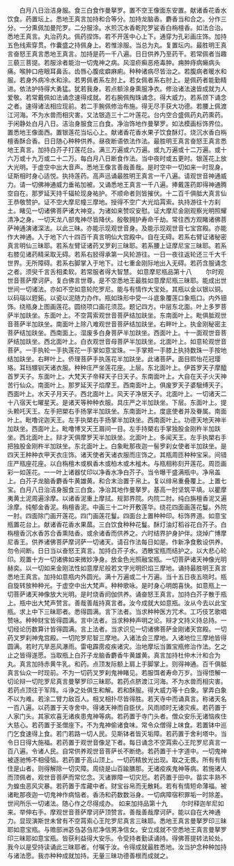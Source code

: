<!-- { "loadSidebar": true } -->
　　白月八日治洁身服。食三白食作曼拏罗。置不空王像面东安置。献诸香花香水饮食。药置坛上。悉地王真言加持和合等分。加持龙脑香。麝香当和合之。分作三分。一分熏佩加曼陀罗。二分服涂。水煎沉水香乾陀罗娑香白栴檀香。如法合治。悉地王真言。丸治药丸。佩药捏饰。若不开莲中心上下。通穿为孔彩画庄饰。加持五色线索穿贯。作囊盛之持佩身上。若惟涂服。当总为丸。复置坛内。最胜明王真言奋怒王真言悉地王真言。加持是药一千八遍。日日供养乃至药干。若常佩者当趣三藐三菩提。若服涂者能治一切鬼神之病。风湿疥癣恶疮毒肿。痈肿痔病癞病头痛。喉肿口疮眼耳鼻舌。齿唇心腹痃癖麻痢。种种诸病尽皆治之。若腹病者暖水和服。若身外病冷水和涂。若男佩者系左肘上。若女佩者系右肘上。是佩药者能勤精进。依法护持得大勇猛。犹若我身。若点额涂身熏服净衣。修治诸法速皆成就为人爱敬。若常戴佩如法诵念速得成就。若右腕佩掏珠诵念。得大威力。若系颈下诵念之者。速得诸法相应现前。若二手腕佩修治布施。得无尽手获大功德。若腰上佩渡江河海。不为水兽而相灾害。又法银造三十二叶莲花。台内空合盛佩药丸药熏药。于闲静处白月八日。洁治身服食三白食。净治饰地作曼拏罗。如法模画标饰界位。置悉地王像面西。置银莲花当坛心上。献诸香花香水果子饮食酥灯。烧沉水香白栴檀香酥合香。日日随心种种供养。昼夜断语依法作法。最胜明王真言奋怒王真言悉地王真言。加持白芥子打莲花台。满三万遍或六万遍。或九万遍或十二万遍。或十六万或十九万或二十二万。每白月八日断食作法。当中夜时或五更时。银莲花上放大光明。于虚空中出大音声。悉地王像言善哉善哉。是时空中一切如来一时现身。证斯相时身心适悦。执持莲药。高声迅诵最胜明王真言一千八遍。请观世音神通威力。请一切佛神通威力垂祐加被。又诵悉地王真言一千八遍。捧戴莲药即得神通腾空自在。那罗延天持千辐轮现身祐护。不顺命者则皆摧伏。十二百千俱胝大真言仙王恭敬赞护。证不空大摩尼幢三摩地。授得不空广大光焰罥索。执持游往十方刹土。睹见一切诸佛菩萨诸大神变。为诸如来赞叹安慰。证大摩尼金刚观察光明照耀清净之身。一切天龙八部鬼神尽皆降伏。殷敬拥护寿命千劫。常往西方观睹诸佛菩萨神通演诸深法。以此三昧。亦能示现观世音身。及能示现观世音七宝宫殿。亦能作大神通。入于地下六十四百千真言明仙大宫殿中。自在无碍。若系右臂证诸秘密真言明仙三昧耶。若系左臂证诸药叉罗刹三昧耶。若系腰上证摩尼宝三昧耶。若系右膝见诸药精采取无碍。若系右胫得承第一风轮游往。一日一夜往返轮还三千大千世界。无所障碍。若系右脚掌入于地下。过七重金刚际地出入无碍。若药含服诵念之者。须臾千言舌相柔软。若常服者得大智慧。
如意摩尼瓶品第十八
　　尔时观世音菩萨摩诃萨。复白佛言世尊。是不空悉地王最胜如意摩尼瓶三昧耶。能成出世世间一切诸法。亦如不空如意轮陀罗尼。能与有情作大宝处。其瓶以金以银以铜。以码瑙以鋀鉐。以瓷以泥随力办作。瓶如珠形中受一斗底象覆莲口象瓶口。内外钿饰。绕瓶身上图画莲花。圆绕项口画花须蕊。题记四方。中层东北面。叶上多罗菩萨半加趺坐。东面叶上。不空罥索观世音菩萨结加趺坐。东南面叶上。毗俱胝观世音菩萨半加趺坐。南面叶上除八难观世音菩萨结加趺坐。右畔叶上。执金刚秘密主菩萨结加趺坐。西南面上。湿废多白身菩萨半加趺坐。西面叶上。十一面观世音菩萨结加趺坐。西北面叶上。白衣观世音母菩萨半加趺坐。北面叶上。如意轮观世音菩萨。一手执轮一手执莲花一手掌如意宝珠。一手掌颊一手膝上执持数珠一手按地结加趺坐。右畔叶上。侨理菩萨手执莲花半加趺坐。此诸菩萨。面目熙怡花冠璎珞。耳珰镮钏天诸衣服。种种庄严坐莲花座。上层。东北面叶上。伊首罗天子摩醯首罗天子。东面叶上。大梵天子帝释天子日天子。东南面叶上。大自在天子火天神苦行仙众。南面叶上。那罗延天子焰摩王。西南面叶上。俱废罗天子婆馺缚天子。西面叶上。水天子月天子。西北面叶上。风天子净居天子。北面叶上。一切诸天二十八宿天七曜星天。是诸天等种种衣服。具庄严之半加趺坐。下层。东面叶上。提头赖吒天王。左手把槊右手扬掌半加趺坐。东南面叶上。度底使者并及眷属。南面叶上。毗噜诧迦天王。左手执槊右手扬掌半加趺坐。西南面叶上。功德天地天神半加趺坐。西面叶上。毗噜博叉天王眉间一目。左手持槊右手掌独股金刚杵半加趺坐。西北面叶上。辩才天俱摩罗天半加趺坐。北面叶上。多闻天王。左手执槊右手把独股金刚杵半加趺坐。东北面叶上。白象毗那夜迦一髻罗刹女使者半加趺坐。是四天王种种衣甲天衣庄饰。诸天使者天诸衣服而庄饰之。其瓶周匝种种宝采。间错庄严瓶座花座。以白栴檀木或枫香木或柏木或木榓木。与瓶相称刻开莲花。周匝画彩一如莲花。一一叶上诸器仗印以净香水净白芥子。当令曝干盛满瓶中。净帛盖上。白芥子龙脑香麝香牛黄雄黄。和合末治置于帛上。复以绯帛重叠覆上。上置七宝。白月八日治洁身服食三白食。净治其地作曼拏罗。基高一肘坚筑平填。以瞿摩夷黄土泥周遍涂摩。以诸香泥重上摩拭。规郭界院。内院二肘。纯白旃檀香泥又遍涂摩。纯郁金香泥。栴檀香泥。中画三十二叶开敷莲华。绕花四面画莲花鬘。外院一肘。四面除门画开莲花。四门画莲花鬘。四面台上置种种印。标饰界道。如意宝瓶置花台上。献诸香花香水果蓏。三白饮食种种花鬘。酥灯油灯稻谷花白芥子。白栴檀香沉水香苏合香熏陆香。或余诸香而供养之。六时结界护身护伴。烧焯广博摩尼香王。供养诸佛菩萨摩诃萨一切诸天。请召作法每日如是。作新净食敷设供养。勿令间断。日日当以奋怒王真言。加持白芥子水。洒散宝瓶而结护之。以大悲心轮印。观置十方一切诸佛如来微妙净身。放金色光照融宝瓶。一切菩萨诸天神像光明赫奕。以一切如来金刚法性如意摩尼般若文字光明炽焰三摩地。诵持最胜明王真言悉地王真言。加持如意瓶内外圆光。满十万遍或二十万遍。当十五日夜五晓时。瓶自旋转放种种光。于虚空中出大梵声。种种歌咏。是时身心明朗喜快。如意瓶上一切菩萨诸天神像放大光明。是时烧香阏伽供养。诵奋怒王真言。加持白芥子散于瓶上。瓶中出大梵声赞言。善哉善哉持真言者。汝今成就大如意瓶。汝从今去以此宝瓶。求上中下三昧耶者。悉得圆满。言下法者。当求种种医方咒术。工巧伎艺歌唱赞咏。种种财宝皆得圆满。言中法者。当求种种声明之论。辩才文持义持总持。一切经论历数算计皆得圆满。言上法者。当求识见一切诸佛菩萨金刚诸天宫殿。一切药叉罗刹神鬼宫殿。一切陀罗尼智三摩地。入诸法会三摩地。入诸地位三摩地皆得圆满。若时亢旱恶风瀑雨。雷电霹雳疫疾诸灾。治地摩坛当置宝瓶修治作法。乞之止之皆得遂愿。当取瓶上白芥子龙脑香麝香牛黄雄黄。真言加持杜仲木汁和合为丸。真言加持赤黄牛乳。和药。点顶发际额上肩上手脚掌上。则得神通。百千俱胝真言仙众一时现前。不为一切药叉罗刹鬼神睹见。若服饵者寿命万岁。当得悟解一切论辩一切陀罗尼真言曼拏罗印三昧耶。若药点脐渡江河海。不为水兽而相灾害。若药点顶往于军阵。斗诤之处俱生和解。若和酥服。得大威力等十白象。掌弄白象不以为难。若涂二臂力敌百人。相叉相扑尽皆得胜。若天寺中而诵真言。称诸天名一百八遍。以药置于天寺舍中。得诸天神而自臣伏。风雨顺时无诸灾疾。若药置于人家门头。其家欢喜无诸疾患鬼神等病。若药置于寺门头者。僧众安乐无诸恼疾住大慈心。若药置于圣僧座下。不为鬼神偷诸食味。常令众僧得上味食。若置钵中巡门乞食速得上食。若门若路一切人民。见斯钵者皆灭垢障。若药置于舍利塔中。当令日日得大施福。若药置于观世音像足下者。每日诵念不空罥索心王陀罗尼真言一百八遍。令诸人民。自常供养观世音菩萨长不断绝。若药置于十字道中。一切鬼神被逐驰怖不相侵恼。若药置于高山顶上。一切药精放光出现。取之无畏。所有有情住是山者。则得解除一切灾障。周绕是山百踰膳那。无诸疫疾鬼神等病。若施诸人而顶佩者。观世音菩萨而常忆念。灭诸罪障一切灾厄。若药置于田中。苗实丰熟不为蝗虫恶风灾暴。若药置于库藏中者。财宝谷帛而无散耗。若有有情短命薄福。被诸毗那夜迦一切鬼神作病恼者。香汤和药数数浴身。一切病障宿积罪垢一时除差。世间所乐一切诸法。随心作之尽得成办。
如来加持品第十九
　　尔时释迦牟尼如来。举伸右手。摩观世音菩萨摩诃萨顶赞言。善哉善哉摩诃萨。能以自在大神通力。显现演斯世未曾有不空罥索心王陀罗尼真言三昧耶。悉地王真言曼拏罗印三昧耶如意宝瓶。与赡部洲苾刍苾刍尼净信男净信女。安立成就不空悉地王真言曼拏罗印三昧耶如意宝瓶。皆获利益得大安乐。令受持者勤读诵持。得佛菩提转法轮处。我今以是受持读诵此三昧耶者。付嘱于汝。令得成就最胜悉地。汝当护念种种加持与诸法愿。我亦种种成就加持。无量三昧功德善根而成就之。
